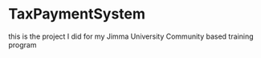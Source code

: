 # TaxPaymentSystem
this is the project I did for my Jimma University Community based training program
